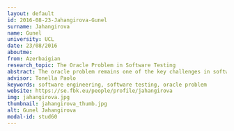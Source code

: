 ```yaml
---
layout: default 
id: 2016-08-23-Jahangirova-Gunel
surname: Jahangirova
name: Gunel
university: UCL
date: 23/08/2016
aboutme: 
from: Azerbaigian
research_topic: The Oracle Problem in Software Testing
abstract: The oracle problem remains one of the key challenges in software testing, for which little automated support has been developed so far. The effectiveness of a test case in revealing software faults depends critically on the quality of the oracle. My research is focused on the automated assessment and improvement of the oracle quality. The techniques proposed combine test case generation to reveal false positives, mutation testing to reveal false negatives and identification of the program points for internal oracle placement, which has the highest fault-finding capability
advisor: Tonella Paolo
keywords: software engineering, software testing, oracle problem
website: https://se.fbk.eu/people/profile/jahangirova
img: jahangirova.jpg
thumbnail: jahangirova_thumb.jpg
alt: Gunel Jahangirova
modal-id: stud60
---
```

